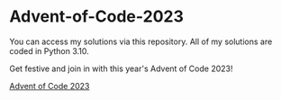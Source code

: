 # Advent-of-Code-2023
You can access my solutions via this repository. All of my solutions are coded in Python 3.10. 

Get festive and join in with this year's Advent of Code 2023! 

[Advent of Code 2023](https://adventofcode.com/)
